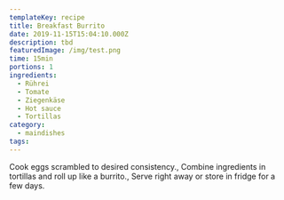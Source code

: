 ```yaml
---
templateKey: recipe
title: Breakfast Burrito
date: 2019-11-15T15:04:10.000Z
description: tbd
featuredImage: /img/test.png
time: 15min
portions: 1
ingredients:
  - Rührei
  - Tomate
  - Ziegenkäse
  - Hot sauce
  - Tortillas
category:
  - maindishes
tags:
---
```


Cook eggs scrambled to desired consistency., Combine ingredients in tortillas and roll up like a burrito., Serve right away or store in fridge for a few days.
